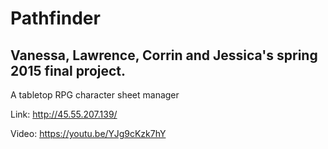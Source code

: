 # Pathfinder
Vanessa, Lawrence, Corrin and Jessica's spring 2015 final project.
----
A tabletop RPG character sheet manager

Link: <a href = "http://45.55.207.139/">http://45.55.207.139/</a>

Video: <a href="https://youtu.be/YJg9cKzk7hY">https://youtu.be/YJg9cKzk7hY</a>
